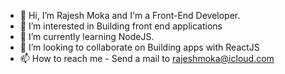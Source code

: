 - 👋 Hi, I’m Rajesh Moka and I'm a Front-End Developer.
- 👀 I’m interested in Building front end applications
- 🌱 I’m currently learning NodeJS.
- 💞️ I’m looking to collaborate on Building apps with ReactJS
- 📫 How to reach me - Send a mail to rajeshmoka@icloud.com

<!---
rajeshmoka22/rajeshmoka22 is a ✨ special ✨ repository because its `README.md` (this file) appears on your GitHub profile.
You can click the Preview link to take a look at your changes.
--->
